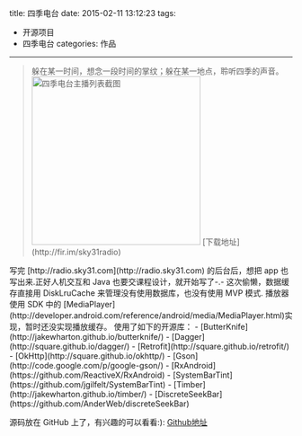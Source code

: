 title: 四季电台
date: 2015-02-11 13:12:23
tags: 
 - 开源项目
 - 四季电台
categories: 作品
---


<!-- HTML -->
<blockquote class="blockquote-center">
躲在某一时间，想念一段时间的掌纹；躲在某一地点，聆听四季的声音。
<img alt="四季电台主播列表截图" src="http://cdn.linroid.com/device-2015-01-22-224820.png" width="300px" />
[下载地址](http://fir.im/sky31radio)

</blockquote>
<!--more-->
写完 [http://radio.sky31.com](http://radio.sky31.com) 的后台后，想把 app 也写出来.正好人机交互和 Java 也要交课程设计，就开始写了-.-
这次偷懒，数据缓存直接用 DiskLruCache 来管理没有使用数据库，也没有使用 MVP 模式.
播放器使用 SDK 中的 [MediaPlayer](http://developer.android.com/reference/android/media/MediaPlayer.html)实现，暂时还没实现播放缓存。
使用了如下的开源库：
- [ButterKnife](http://jakewharton.github.io/butterknife/)
- [Dagger](http://square.github.io/dagger/)
- [Retrofit](http://square.github.io/retrofit/)
- [OkHttp](http://square.github.io/okhttp/)
- [Gson](http://code.google.com/p/google-gson/)
- [RxAndroid](https://github.com/ReactiveX/RxAndroid)
- [SystemBarTint](https://github.com/jgilfelt/SystemBarTint)
- [Timber](http://jakewharton.github.io/timber/)
- [DiscreteSeekBar](https://github.com/AnderWeb/discreteSeekBar)

源码放在 GitHub 上了，有兴趣的可以看看:): [Github地址](http://github.com/linroid/Sky31Radio)

